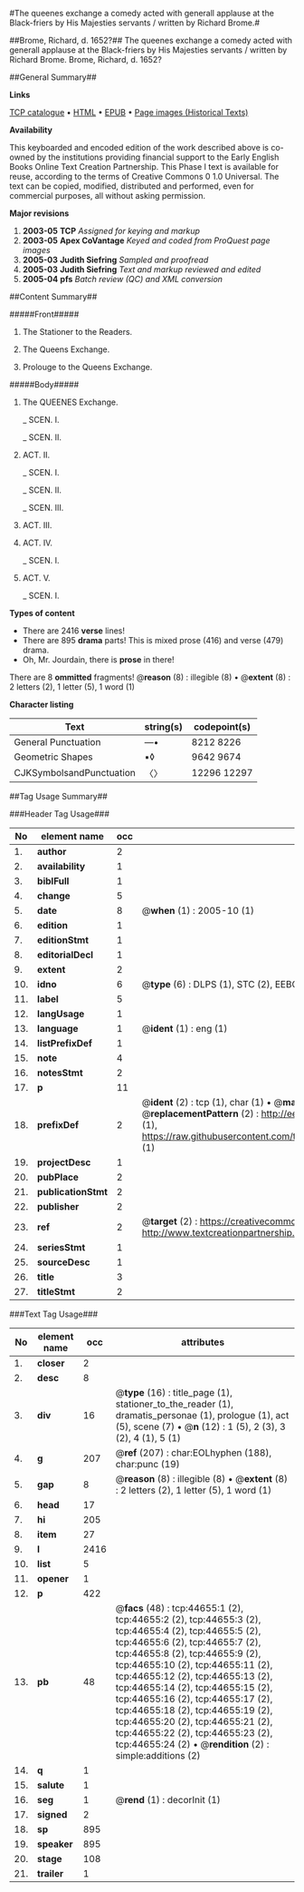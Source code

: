 #The queenes exchange a comedy acted with generall applause at the Black-friers by His Majesties servants / written by Richard Brome.#

##Brome, Richard, d. 1652?##
The queenes exchange a comedy acted with generall applause at the Black-friers by His Majesties servants / written by Richard Brome.
Brome, Richard, d. 1652?

##General Summary##

**Links**

[TCP catalogue](http://www.ota.ox.ac.uk/tcp/)  • 
[HTML](http://tei.it.ox.ac.uk/tcp/Texts-HTML/free/A29/A29644.html)  • 
[EPUB](http://tei.it.ox.ac.uk/tcp/Texts-EPUB/free/A29/A29644.epub) • 
[Page images (Historical Texts)](https://data.historicaltexts.jisc.ac.uk/view?pubId=eebo-10152263e&pageId=eebo-10152263e-44655-1)

**Availability**

This keyboarded and encoded edition of the
	       work described above is co-owned by the institutions
	       providing financial support to the Early English Books
	       Online Text Creation Partnership. This Phase I text is
	       available for reuse, according to the terms of Creative
	       Commons 0 1.0 Universal. The text can be copied,
	       modified, distributed and performed, even for
	       commercial purposes, all without asking permission.

**Major revisions**

1. __2003-05__ __TCP__ *Assigned for keying and markup*
1. __2003-05__ __Apex CoVantage__ *Keyed and coded from ProQuest page images*
1. __2005-03__ __Judith Siefring__ *Sampled and proofread*
1. __2005-03__ __Judith Siefring__ *Text and markup reviewed and edited*
1. __2005-04__ __pfs__ *Batch review (QC) and XML conversion*

##Content Summary##

#####Front#####

1. The Stationer to the Readers.

1. The Queens Exchange.

1. Prolouge to the Queens Exchange.

#####Body#####

1. The QUEENES Exchange.

    _ SCEN. I.

    _ SCEN. II.

1. ACT. II.

    _ SCEN. I.

    _ SCEN. II.

    _ SCEN. III.

1. ACT. III.

1. ACT. IV.

    _ SCEN. I.

1. ACT. V.

    _ SCEN. I.

**Types of content**

  * There are 2416 **verse** lines!
  * There are 895 **drama** parts! This is mixed prose (416) and verse (479) drama.
  * Oh, Mr. Jourdain, there is **prose** in there!

There are 8 **ommitted** fragments! 
 @__reason__ (8) : illegible (8)  •  @__extent__ (8) : 2 letters (2), 1 letter (5), 1 word (1)

**Character listing**


|Text|string(s)|codepoint(s)|
|---|---|---|
|General Punctuation|—•|8212 8226|
|Geometric Shapes|▪◊|9642 9674|
|CJKSymbolsandPunctuation|〈〉|12296 12297|

##Tag Usage Summary##

###Header Tag Usage###

|No|element name|occ|attributes|
|---|---|---|---|
|1.|__author__|2||
|2.|__availability__|1||
|3.|__biblFull__|1||
|4.|__change__|5||
|5.|__date__|8| @__when__ (1) : 2005-10 (1)|
|6.|__edition__|1||
|7.|__editionStmt__|1||
|8.|__editorialDecl__|1||
|9.|__extent__|2||
|10.|__idno__|6| @__type__ (6) : DLPS (1), STC (2), EEBO-CITATION (1), OCLC (1), VID (1)|
|11.|__label__|5||
|12.|__langUsage__|1||
|13.|__language__|1| @__ident__ (1) : eng (1)|
|14.|__listPrefixDef__|1||
|15.|__note__|4||
|16.|__notesStmt__|2||
|17.|__p__|11||
|18.|__prefixDef__|2| @__ident__ (2) : tcp (1), char (1)  •  @__matchPattern__ (2) : ([0-9\-]+):([0-9IVX]+) (1), (.+) (1)  •  @__replacementPattern__ (2) : http://eebo.chadwyck.com/downloadtiff?vid=$1&page=$2 (1), https://raw.githubusercontent.com/textcreationpartnership/Texts/master/tcpchars.xml#$1 (1)|
|19.|__projectDesc__|1||
|20.|__pubPlace__|2||
|21.|__publicationStmt__|2||
|22.|__publisher__|2||
|23.|__ref__|2| @__target__ (2) : https://creativecommons.org/publicdomain/zero/1.0/ (1), http://www.textcreationpartnership.org/docs/. (1)|
|24.|__seriesStmt__|1||
|25.|__sourceDesc__|1||
|26.|__title__|3||
|27.|__titleStmt__|2||


###Text Tag Usage###

|No|element name|occ|attributes|
|---|---|---|---|
|1.|__closer__|2||
|2.|__desc__|8||
|3.|__div__|16| @__type__ (16) : title_page (1), stationer_to_the_reader (1), dramatis_personae (1), prologue (1), act (5), scene (7)  •  @__n__ (12) : 1 (5), 2 (3), 3 (2), 4 (1), 5 (1)|
|4.|__g__|207| @__ref__ (207) : char:EOLhyphen (188), char:punc (19)|
|5.|__gap__|8| @__reason__ (8) : illegible (8)  •  @__extent__ (8) : 2 letters (2), 1 letter (5), 1 word (1)|
|6.|__head__|17||
|7.|__hi__|205||
|8.|__item__|27||
|9.|__l__|2416||
|10.|__list__|5||
|11.|__opener__|1||
|12.|__p__|422||
|13.|__pb__|48| @__facs__ (48) : tcp:44655:1 (2), tcp:44655:2 (2), tcp:44655:3 (2), tcp:44655:4 (2), tcp:44655:5 (2), tcp:44655:6 (2), tcp:44655:7 (2), tcp:44655:8 (2), tcp:44655:9 (2), tcp:44655:10 (2), tcp:44655:11 (2), tcp:44655:12 (2), tcp:44655:13 (2), tcp:44655:14 (2), tcp:44655:15 (2), tcp:44655:16 (2), tcp:44655:17 (2), tcp:44655:18 (2), tcp:44655:19 (2), tcp:44655:20 (2), tcp:44655:21 (2), tcp:44655:22 (2), tcp:44655:23 (2), tcp:44655:24 (2)  •  @__rendition__ (2) : simple:additions (2)|
|14.|__q__|1||
|15.|__salute__|1||
|16.|__seg__|1| @__rend__ (1) : decorInit (1)|
|17.|__signed__|2||
|18.|__sp__|895||
|19.|__speaker__|895||
|20.|__stage__|108||
|21.|__trailer__|1||
